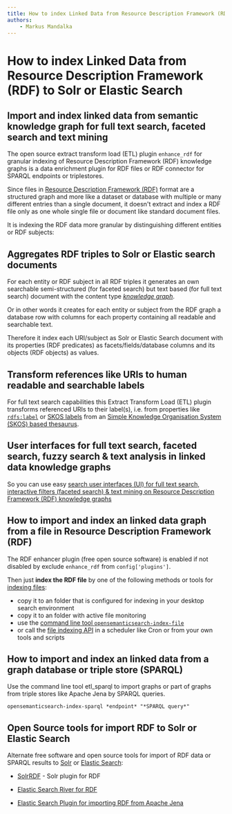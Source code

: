 ```yaml
---
title: How to index Linked Data from Resource Description Framework (RDF) to Solr or Elastic Search
authors:
    - Markus Mandalka
---
```


# How to index Linked Data from Resource Description Framework (RDF) to Solr or Elastic Search


## Import and index linked data from semantic knowledge graph for full text search, faceted search and text mining


The open source extract transform load (ETL) plugin `enhance_rdf` for granular indexing of Resource Description Framework (RDF) knowledge graphs is a data enrichment plugin for RDF files or RDF connector for SPARQL endpoints or triplestores.

Since files in [Resource Description Framework (RDF)](https://www.w3.org/RDF/) format are a structured graph and more like a dataset or database with multiple or many different entries than a single document, it doesn't extract and index a RDF file only as one whole single file or document like standard document files.

It is indexing the RDF data more granular by distinguishing different entities or RDF subjects:

## Aggregates RDF triples to Solr or Elastic search documents


For each entity or RDF subject in all RDF triples it generates an own searchable semi-structured (for faceted search) but text based (for full text search) document with the content type *[knowledge graph](../../doc/search/graph)*.

Or in other words it creates for each entity or subject from the RDF graph a database row with columns for each property containing all readable and searchable text.

Therefore it index each URI/subject as Solr or Elastic Search document with its properties (RDF predicates) as facets/fields/database columns and its objects (RDF objects) as values.


## Transform references like URIs to human readable and searchable labels


For full text search capabilities this Extract Transform Load (ETL) plugin transforms referenced URIs to their label(s), i.e. from properties like [`rdfs:label`](https://www.w3.org/TR/rdf-schema/#ch_label) or [SKOS labels](https://www.w3.org/TR/skos-reference/#labels) from an [Simple Knowledge Organisation System (SKOS) based thesaurus](../../doc/datamanagement/thesaurus).


## User interfaces for full text search, faceted search, fuzzy search & text analysis in linked data knowledge graphs



So you can use easy [search user interfaces (UI) for full text search, interactive filters (faceted search) & text mining on Resource Description Framework (RDF) knowledge graphs](../../doc/search/graph)
## How to import and index an linked data graph from a file in Resource Description Framework (RDF)


The RDF enhancer plugin (free open source software) is enabled if not disabled by exclude `enhance_rdf` from `config['plugins']`.

Then just **index the RDF file** by one of the following methods or tools for [indexing files](../files):
* copy it to an folder that is configured for indexing in your desktop search environment
* copy it to an folder with active file monitoring
* use the [command line tool `opensemanticsearch-index-file`](../../doc/admin/cmd)
* or call the [file indexing API](../files) in a scheduler like Cron or from your own tools and scripts


## How to import and index an linked data from a graph database or triple store (SPARQL)


Use the command line tool etl\_sparql to import graphs or part of graphs from triple stores like Apache Jena by SPARQL queries.

`opensemanticsearch-index-sparql *endpoint* "*SPARQL query*"`
## Open Source tools for import RDF to Solr or Elastic Search


Alternate free software and open source tools for import of RDF data or SPARQL results to [Solr](../../etl/export/solr) or [Elastic Search](../../etl/export/elasticsearch):
* [SolrRDF](https://github.com/agazzarini/SolRDF) - Solr plugin for RDF
- [Elastic Search River for RDF](https://github.com/eea/eea.elasticsearch.river.rdf)

- [Elastic Search Plugin for importing RDF from Apache Jena](https://github.com/jprante/elasticsearch-plugin-rdf-jena)


